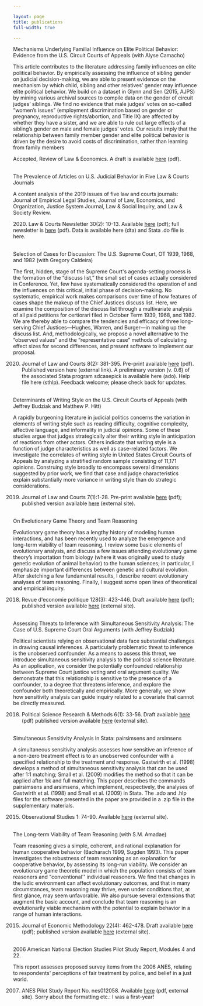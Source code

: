```yaml
---

layout: page
title: publications
full-width: true

---
```


Mechanisms Underlying Familial Influence on Elite Political Behavior: Evidence from the U.S. Circuit Courts of Appeals (with Alyse Camacho)

This article contributes to the literature addressing family influences on elite political behavior. By empirically assessing the influence of sibling gender on judicial decision-making, we are able to present evidence on the mechanism by which child, sibling and other relatives’ gender may influence elite political behavior. We build on a dataset in Glynn and Sen (2015, AJPS) by mining various archival sources to compile data on the gender of circuit judges’ siblings. We find no evidence that male judges’ votes on so-called “women’s issues” (employment discrimination based on gender or pregnancy, reproductive rights/abortion, and Title IX) are affected by whether they have a sister, and we are able to rule out large effects of a sibling’s gender on male and female judges’ votes. Our results imply that the relationship between family member gender and elite political behavior is driven by the desire to avoid costs of discrimination, rather than learning from family members

Accepted, Review of Law & Economics. A draft is available [here](https://raw.githubusercontent.com/dlempert/dlempert.github.io/master/docs/siblings_ol.pdf) (pdf).
<br/><br/>

The Prevalence of Articles on U.S. Judicial Behavior in Five Law & Courts Journals

A content analysis of the 2019 issues of five law and courts journals: Journal of Empirical Legal Studies, Journal of Law, Economics, and Organization, Justice System Journal, Law & Social Inquiry, and Law & Society Review.

2020\. Law & Courts Newsletter 30(2): 10-13. Available [here](https://raw.githubusercontent.com/dlempert/dlempert.github.io/master/docs/cts_journals_ol.pdf) (pdf); full newsletter is [here](https://raw.githubusercontent.com/dlempert/dlempert.github.io/master/docs/lcn_fa2020.pdf) (pdf).
Data is available here (dta) and Stata .do file is here.
<br/><br/>


Selection of Cases for Discussion: The U.S. Supreme Court, OT 1939, 1968, and 1982 (with Gregory Caldeira)

The first, hidden, stage of the Supreme Court's agenda-setting process is the formation of the “discuss list,” the small set of cases actually considered in Conference. Yet, few have systematically considered the operation of and the influences on this critical, initial phase of decision-making. No systematic, empirical work makes comparisons over time of how features of cases shape the makeup of the Chief Justices discuss list. Here, we examine the composition of the discuss list through a multivariate analysis of all paid petitions for certiorari filed in October Term 1939, 1968, and 1982. We are thereby able to compare the tendencies and efficacy of three long-serving Chief Justices—Hughes, Warren, and Burger—in making up the discuss list. And, methodologically, we propose a novel alternative to the “observed values” and the “representative case” methods of calculating effect sizes for second differences, and present software to implement our proposal.

2020. Journal of Law and Courts 8(2): 381-395.  Pre-print available [here](https://raw.githubusercontent.com/dlempert/dlempert.github.io/master/docs/discuss_list_ol.pdf) (pdf).  Published version here (external link).
A preliminary version (v. 0.6) of the associated Stata program sdcasepick is available here (ado).  Help file here (sthlp).  Feedback welcome; please check back for updates.
<br/><br/>


Determinants of Writing Style on the U.S. Circuit Courts of Appeals (with Jeffrey Budziak and Matthew P. Hitt)

A rapidly burgeoning literature in judicial politics concerns the variation in elements of writing style such as reading difficulty, cognitive complexity, affective language, and informality in judicial opinions. Some of these studies argue that judges strategically alter their writing style in anticipation of reactions from other actors. Others indicate that writing style is a function of judge characteristics as well as case-related factors. We investigate the correlates of writing style in United States Circuit Courts of Appeals by analyzing a stratified random sample consisting of 11,171 opinions. Construing style broadly to encompass several dimensions suggested by prior work, we find that case and judge characteristics explain substantially more variance in writing style than do strategic considerations.

2019. Journal of Law and Courts 7(1):1-28.  Pre-print available [here](https://raw.githubusercontent.com/dlempert/dlempert.github.io/master/docs/determinants_ol.pdf) (pdf); published version available [here](https://www.journals.uchicago.edu/doi/abs/10.1086/701128) (external site).
<br/><br/>

On Evolutionary Game Theory and Team Reasoning

Evolutionary game theory has a lengthy history of modeling human interactions, and has been recently used to analyze the emergence and long-term viability of team reasoning. I review some basic elements of evolutionary analysis, and discuss a few issues attending evolutionary game theory’s importation from biology (where it was originally used to study genetic evolution of animal behavior) to the human sciences; in particular, I emphasize important differences between genetic and cultural evolution. After sketching a few fundamental results, I describe recent evolutionary analyses of team reasoning. Finally, I suggest some open lines of theoretical and empirical inquiry.

2018. Revue d'economie politique 128(3): 423-446.  Draft available [here](https://raw.githubusercontent.com/dlempert/dlempert.github.io/master/docs/egt_tr_ol.pdf) (pdf); published version available [here](https://www.cairn.info/resume.php?ID_ARTICLE=REDP_283_0423) (external site).
<br/><br/>


Assessing Threats to Inference with Simultaneous Sensitivity Analysis: The Case of U.S. Supreme Court Oral Arguments (with Jeffrey Budziak)

Political scientists relying on observational data face substantial challenges in drawing causal inferences.  A particularly problematic threat to inference is the unobserved confounder. As a means to assess this threat, we introduce simultaneous sensitivity analysis to the political science literature. As an application, we consider the potentially confounded relationship between Supreme Court justice voting and oral argument quality. We demonstrate that this relationship is sensitive to the presence of a confounder, to a degree that threatens inference, and explore the confounder both theoretically and empirically. More generally, we show how sensitivity analysis can guide inquiry related to a covariate that cannot be directly measured.

2018. Political Science Research & Methods 6(1): 33-56. Draft available [here](https://raw.githubusercontent.com/dlempert/dlempert.github.io/master/docs/oa_all_ol.pdf) (pdf) published version available [here](http://dx.doi.org/10.1017/psrm.2015.74) (external site).
<br/><br/>

Simultaneous Sensitivity Analysis in Stata: pairsimsens and arsimsens

A simultaneous sensitivity analysis assesses how sensitive an inference of a non-zero treatment effect is to an unobserved confounder with a specified relationship to the treatment and response. Gastwirth et al. (1998) develops a method of simultaneous sensitivity analysis that can be used after 1:1 matching; Small et al. (2009) modifies the method so that it can be applied after 1:k and full matching. This paper describes the commands pairsimsens and arsimsens, which implement, respectively, the analyses of Gastwirth et al. (1998) and Small et al. (2009) in Stata. The .ado and .hlp files for the software presented in the paper are provided in a .zip file in the supplementary materials.

2015. Observational Studies 1: 74-90. Available [here](https://obsstudies.org/simultaneous-sensitivity-analysis-in-stata-arsimsens-and-pairsimsens/) (external site).
<br/><br/>

The Long-term Viability of Team Reasoning (with S.M. Amadae)

Team reasoning gives a simple, coherent, and rational explanation for human cooperative behavior (Bacharach 1999, Sugden 1993). This paper investigates the robustness of team reasoning as an explanation for cooperative behavior, by assessing its long-run viability. We consider an evolutionary game theoretic model in which the population consists of team reasoners and "conventional'' individual reasoners.  We find that changes in the ludic environment can affect evolutionary outcomes, and that in many circumstances, team reasoning may thrive, even under conditions that, at first glance, may seem unfavorable.  We also pursue several extensions that augment the basic account, and conclude that team reasoning is an evolutionarily viable mechanism with the potential to explain behavior in a range of human interactions.

2015. Journal of Economic Methodology 22(4): 462-478. Draft available [here](https://raw.githubusercontent.com/dlempert/dlempert.github.io/master/docs/tr_ol.pdf) (pdf); published version available [here](http://dx.doi.org/10.1080/1350178X.2015.1024880) (external site).
<br/><br/>

2006 American National Election Studies Pilot Study Report, Modules 4 and 22.

This report assesses proposed survey items from the 2006 ANES, relating to respondents' perceptions of fair treatment by police, and belief in a just world.

2007. ANES Pilot Study Report No. nes012058. Available [here](https://electionstudies.org/wp-content/uploads/2018/04/nes012058.pdf) (pdf, external site). Sorry about the formatting etc.: I was a first-year!
